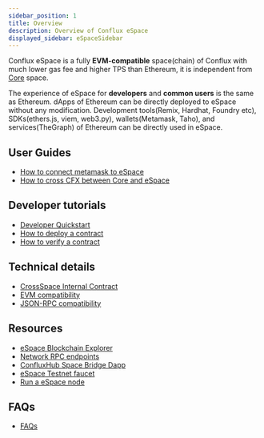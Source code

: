 ```yaml
---
sidebar_position: 1
title: Overview
description: Overview of Conflux eSpace
displayed_sidebar: eSpaceSidebar
---
```


Conflux eSpace is a fully **EVM-compatible** space(chain) of Conflux with much lower gas fee and higher TPS than Ethereum, it is independent from [Core](../core/Overview.md) space.

The experience of eSpace for **developers** and **common users** is the same as Ethereum. dApps of Ethereum can be directly deployed to eSpace without any modification.
Development tools(Remix, Hardhat, Foundry etc), SDKs(ethers.js, viem, web3.py), wallets(Metamask, Taho), and services(TheGraph) of Ethereum can be directly used in eSpace.

## User Guides

- [How to connect metamask to eSpace](./UserGuide.md)
- [How to cross CFX between Core and eSpace](../general/tutorials/transferring-funds/transfer-funds-across-spaces)

## Developer tutorials

- [Developer Quickstart](./DeveloperQuickstart.md)
- [How to deploy a contract](./tutorials/deployContract/hardhatAndFoundry.md)
- [How to verify a contract](./tutorials/VerifyContracts.md)

## Technical details

- [CrossSpace Internal Contract](./build/cross-space-bridge.md)
- [EVM compatibility](./build/evm-compatibility.md)
- [JSON-RPC compatibility](./build/jsonrpc-compatibility.md)

## Resources

- [eSpace Blockchain Explorer](https://evm.confluxscan.io/)
- [Network RPC endpoints](./network-endpoints.md)
- [ConfluxHub Space Bridge Dapp](https://confluxhub.io/espace-bridge/cross-space)
- [eSpace Testnet faucet](https://efaucet.confluxnetwork.org/)
- [Run a eSpace node](./build/run-a-node.md)

## FAQs

- [FAQs](./FAQs.md)
